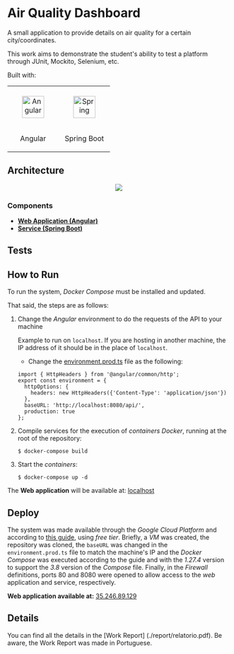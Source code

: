 # Air Quality Dashboard

<!--
Not Working because of lack of ssl on server
![](http://34.89.73.181:9000/api/project_badges/quality_gate?project=com.hugopaiva%3Aair-quality-service)

![](http://34.89.73.181:9000/api/project_badges/measure?project=com.hugopaiva%3Aair-quality-service&metric=coverage)

![](http://34.89.73.181:9000/api/project_badges/measure?project=com.hugopaiva%3Aair-quality-service&metric=alert_status)

-->

A small application to provide details on air quality for a certain city/coordinates. 

This work aims to demonstrate the student's ability to test a platform through JUnit, Mockito, Selenium, etc.

Built with:

<table>
  <tr>
    <td valign="top" style="width:100px">
      <div align="center">
      <img style="margin: 20px" src="https://profilinator.rishav.dev/skills-assets/angularjs-original.svg" alt="Angular" height="50" /> 
      <p>Angular</p>
      </div>
    </td>
    <td valign="top" style="width:100px">
      <div align="center">
      <img style="margin: 20px" src="https://profilinator.rishav.dev/skills-assets/springio-icon.svg" alt="Spring" height="50" /> 
      <p>Spring Boot</p>
      </div>
    </td>
  </tr>
</table> 

## Architecture

<p align="center">
  <img  src="/report/architecture.png">
</p>

### Components

- [**Web Application (Angular)**](./web-application)
- [**Service (Spring Boot)**](./air-quality-service)

## Tests

## How to Run

To run the system, _Docker Compose_ must be installed and updated.

That said, the steps are as follows:

1. Change the _Angular_ environment to do the requests of the API to your machine

   Example to run on `localhost`. If you are hosting in another machine, the IP address of it should be in the place of `localhost`.
   
     - Change the [environment.prod.ts](./web-application/src/environments/environment.prod.ts) file as the following:
     
      ```
      import { HttpHeaders } from '@angular/common/http';
      export const environment = {
        httpOptions: {
          headers: new HttpHeaders({'Content-Type': 'application/json'})
        },
        baseURL: 'http://localhost:8080/api/',
        production: true
      };
      ```
    
2. Compile services for the execution of _containers Docker_, running at the root of the repository:
   
    ```
    $ docker-compose build
    ```
    
3. Start the _containers_:
    
    ```
    $ docker-compose up -d
    ```
    
The **Web application** will be available at: [localhost](http://localhost)

## Deploy

The system was made available through the _Google Cloud Platform_ and according to [this guide](https://cloud.google.com/community/tutorials/docker-compose-on-container-optimized-os), using _free tier_. Briefly, a _VM_ was created, the repository was cloned, the `baseURL` was changed in the` environment.prod.ts` file to match the machine's IP and the _Docker Compose_ was executed according to the guide and with the _1.27.4_ version to support the _3.8_ version of the _Compose_ file. Finally, in the _Firewall_ definitions, ports 80 and 8080 were opened to allow access to the _web_ application and service, respectively.

**Web application available at:** [35.246.89.129](http://35.246.89.129)

## Details

You can find all the details in the [Work Report] (./report/relatorio.pdf). Be aware, the Work Report was made in Portuguese.


